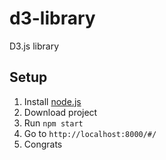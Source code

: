# d3-library

D3.js library


## Setup

1. Install [node.js](http://nodejs.org)
2. Download project
3. Run ```npm start```
4. Go to   ```http://localhost:8000/#/```
5. Congrats



